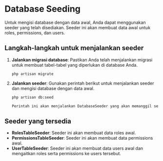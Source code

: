 # Database Seeding

Untuk mengisi database dengan data awal, Anda dapat menggunakan seeder yang telah disediakan. Seeder ini akan membuat data awal untuk roles, permissions, dan users.

## Langkah-langkah untuk menjalankan seeder

1. **Jalankan migrasi database**:
    Pastikan Anda telah menjalankan migrasi untuk membuat tabel-tabel yang diperlukan di database Anda.

    ```bash
    php artisan migrate

2. **Jalankan seeder**:
    Gunakan perintah berikut untuk menjalankan seeder dan mengisi database dengan data awal.

    ```bash
    php artisan db:seed

    Perintah ini akan menjalankan DatabaseSeeder yang akan memanggil seeder lainnya seperti RolesTableSeeder, PermissionsTableSeeder, dan UserTableSeeder.

## Seeder yang tersedia

- **RolesTableSeeder**: Seeder ini akan membuat data roles awal.
- **PermissionsTableSeeder**: Seeder ini akan membuat data permissions awal.
- **UserTableSeeder**: Seeder ini akan membuat data users awal dan mengaitkan roles serta permissions ke users tersebut.